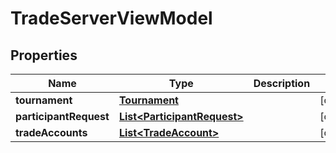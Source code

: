
# TradeServerViewModel

## Properties
Name | Type | Description | Notes
------------ | ------------- | ------------- | -------------
**tournament** | [**Tournament**](Tournament.md) |  |  [optional]
**participantRequest** | [**List&lt;ParticipantRequest&gt;**](ParticipantRequest.md) |  |  [optional]
**tradeAccounts** | [**List&lt;TradeAccount&gt;**](TradeAccount.md) |  |  [optional]



